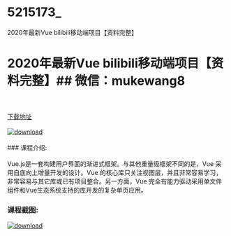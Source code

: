 # 5215173_
2020年最新Vue bilibili移动端项目【资料完整】
# 2020年最新Vue bilibili移动端项目【资料完整】## 微信：mukewang8
<br/></br>[下载地址](http://www.36tz.cn/article/5215173 "下载地址")
<br/></br>[![download](http://36tz.cn/muke_img/2020_09_2-8-300x192.png "下载地址")](http://www.36tz.cn/article/5215173 "下载地址")
<br/></br>### 课程介绍:<br/></br>Vue.js是一套构建用户界面的渐进式框架。与其他重量级框架不同的是，Vue 采用自底向上增量开发的设计。Vue 的核心库只关注视图层，并且非常容易学习，非常容易与其它库或已有项目整合。另一方面，Vue 完全有能力驱动采用单文件组件和Vue生态系统支持的库开发的复杂单页应用。

### 课程截图:
[![download](http://36tz.cn/muke_img/2020_09_1-9.png "下载地址")](http://www.36tz.cn/article/5215173 "下载地址")
